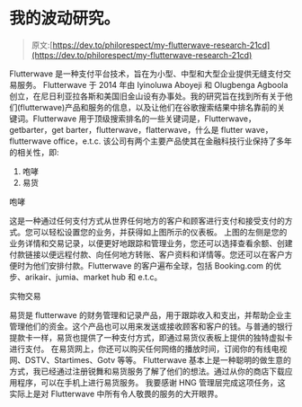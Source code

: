 # 我的波动研究。

> 原文:[https://dev.to/philorespect/my-flutterwave-research-21cd](https://dev.to/philorespect/my-flutterwave-research-21cd)

Flutterwave 是一种支付平台技术，旨在为小型、中型和大型企业提供无缝支付交易服务。
Flutterwave 于 2014 年由 Iyinoluwa Aboyeji 和 Olugbenga Agboola 创立，在尼日利亚拉各斯和美国旧金山设有办事处。我的研究旨在找到所有关于他们(flutterwave)产品和服务的信息，以及让他们在谷歌搜索结果中排名靠前的关键词。Flutterwave 用于顶级搜索排名的一些关键词是，Flutterwave，getbarter，get barter，flutterwave，flatterwave，什么是 flutter wave，flutterwave office，e.t.c.
该公司有两个主要产品使其在金融科技行业保持了多年的相关性，即:

1.  咆哮
2.  易货

咆哮

这是一种通过任何支付方式从世界任何地方的客户和顾客进行支付和接受支付的方式。您可以轻松设置您的业务，并获得如上图所示的仪表板。
上图的左侧是您的业务详情和交易记录，以便更好地跟踪和管理业务，您还可以选择查看余额、创建付款链接以便远程付款、向任何地方转账、客户资料和详情等。您还可以在客户方便时为他们安排付款。Flutterwave 的客户遍布全球，包括 Booking.com 的优步、arikair、jumia、market hub 和 e.t.c。

实物交易

易货是 flutterwave 的财务管理和记录产品，用于跟踪收入和支出，并帮助企业主管理他们的资金。这个产品也可以用来发送或接收顾客和客户的钱。与普通的银行提款卡一样，易货也提供了一种支付方式，即通过易货仪表板上提供的独特虚拟卡进行支付。
在易货网上，你还可以购买任何网络的播放时间，订阅你的有线电视网、DSTV、Startimes、Gotv 等等。
Flutterwave 基本上是一种聪明的做生意的方式，我已经通过注册锐舞和易货服务了解了他们的想法。通过从你的商店下载应用程序，可以在手机上进行易货服务。
我要感谢 HNG 管理层完成这项任务，这实际上是对 Flutterwave 中所有令人敬畏的服务的大开眼界。